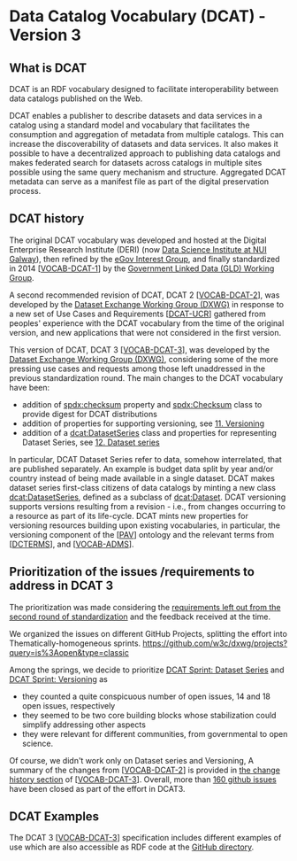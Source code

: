 # Data Catalog Vocabulary (DCAT) - Version 3

## What is DCAT

DCAT is an RDF vocabulary designed to facilitate interoperability between data catalogs published on the Web.

DCAT enables a publisher to describe datasets and data services in a catalog using a standard model and vocabulary that facilitates the consumption and aggregation of metadata from multiple catalogs. This can increase the discoverability of datasets and data services. It also makes it possible to have a decentralized approach to publishing data catalogs and makes federated search for datasets across catalogs in multiple sites possible using the same query mechanism and structure. Aggregated DCAT metadata can serve as a manifest file as part of the digital preservation process.

## DCAT history

The original DCAT vocabulary was developed and hosted at the Digital Enterprise Research Institute (DERI) (now [Data Science Institute at NUI Galway](https://dsi.nuigalway.ie/)), then refined by the [eGov Interest Group](https://www.w3.org/egov/), and finally standardized in 2014 [[VOCAB-DCAT-1](https://www.w3.org/TR/vocab-dcat-1/)] by the [Government Linked Data (GLD) Working Group](http://www.w3.org/2011/gld/).

A second recommended revision of DCAT, DCAT 2 [[VOCAB-DCAT-2](https://www.w3.org/TR/vocab-dcat-2/)], was developed by the [Dataset Exchange Working Group (DXWG)](https://www.w3.org/2017/dxwg/) in response to a new set of Use Cases and Requirements [[DCAT-UCR](https://www.w3.org/TR/dcat-ucr/)] gathered from peoples' experience with the DCAT vocabulary from the time of the original version, and new applications that were not considered in the first version.

This version of DCAT, DCAT 3 [[VOCAB-DCAT-3](https://www.w3.org/TR/vocab-dcat-3/)], was developed by the [Dataset Exchange Working Group (DXWG)](https://www.w3.org/2017/dxwg/), considering some of the more pressing use cases and requests among those left unaddressed in the previous standardization round. 
The main changes to the DCAT vocabulary have been:

-   addition of [spdx:checksum](https://www.w3.org/TR/vocab-dcat-3/#Property:distribution_checksum) property and [spdx:Checksum](https://www.w3.org/TR/vocab-dcat-3/#Class:Checksum) class to provide digest for DCAT distributions
-   addition of properties for supporting versioning, see [11. Versioning](https://www.w3.org/TR/vocab-dcat-3/#dataset-versions)
-   addition of a [dcat:DatasetSeries](https://www.w3.org/TR/vocab-dcat-3/#Class:Dataset_Series) class and properties for representing Dataset Series, see [12. Dataset series](https://www.w3.org/TR/vocab-dcat-3/#dataset-series)


In particular, DCAT Dataset Series refer to data, somehow interrelated, that are published separately. An example is budget data split by year and/or country instead of being made available in a single dataset. DCAT makes dataset series first-class citizens of data catalogs by minting a new class [dcat:DatasetSeries](https://www.w3.org/TR/vocab-dcat-3/#Class:Dataset_Series), defined as a subclass of [dcat:Dataset](https://www.w3.org/TR/vocab-dcat-3/#Class:Dataset).
DCAT versioning supports versions resulting from a revision - i.e., from changes occurring to a resource as part of its life-cycle. DCAT mints new properties for versioning resources building upon existing vocabularies, in particular, the versioning component of the [[PAV](https://www.w3.org/TR/vocab-dcat-3/#bib-pav)] ontology and the relevant terms from [[DCTERMS](https://www.w3.org/TR/vocab-dcat-3/#bib-dcterms)], and [[VOCAB-ADMS](https://www.w3.org/TR/vocab-dcat-3/#bib-vocab-adms)].

## Prioritization of the issues /requirements to address in DCAT 3
The prioritization was made considering the [requirements left out from the second round of standardization](https://github.com/w3c/dxwg/issues?q=label%3Adcat++closed%3A%3E2020-02-01+label%3Arequirement+) and the feedback received at the time.

We organized the issues on different GitHub Projects, splitting the effort into Thematically-homogeneous sprints. https://github.com/w3c/dxwg/projects?query=is%3Aopen&type=classic

  Among the springs, we decide to prioritize [DCAT Sprint: Dataset Series](https://github.com/w3c/dxwg/projects/10) and [DCAT Sprint: Versioning](https://github.com/w3c/dxwg/projects/9) as
- they counted a quite conspicuous number of open issues, 14 and 18 open issues, respectively
- they seemed to be two core building blocks whose stabilization could simplify addressing other aspects
- they were relevant for different communities, from governmental to open science.

Of course, we didn't work only on Dataset series and Versioning,
A summary of the changes from [[VOCAB-DCAT-2](https://www.w3.org/TR/vocab-dcat-2/)] is provided in [the change history section](https://www.w3.org/TR/vocab-dcat-3/#changes) of [[VOCAB-DCAT-3](https://www.w3.org/TR/vocab-dcat-3/)].
Overall, more than  [160 github issues](https://github.com/w3c/dxwg/issues?q=is%3Aissue+is%3Aclosed++label%3Adcat++closed%3A%3E2020-02-10) have been closed as part of the effort in DCAT3.


## DCAT Examples

The DCAT 3 [[VOCAB-DCAT-3](https://www.w3.org/TR/vocab-dcat-3/)] specification includes different examples of use which are also accessible as RDF code at the [GitHub directory](https://github.com/w3c/dxwg/tree/gh-pages/dcat/examples/vocab-dcat-3).
